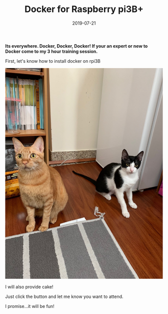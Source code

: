 ﻿---
layout: post

#event information
title:  "Docker for Raspberry pi3B+"
cover: "http://blog.jetbrains.com/phpstorm/files/2015/10/large_v-trans.png"
date:   2019-07-21
start_time: "09:00"
end_time: "12:00"

#event organiser details
organiser: "Laura Frank"
organiser_email: "weicc80720@gmail.com"
organiser_name : "Schofie Chen"
organiser_photo: "https://pbs.twimg.com/profile_images/660943257795457030/igA_joVD.jpg"


---

**Its everywhere. Docker, Docker, Docker! If your an expert or new to Docker come to my 3 hour training session.**

First, let's know how to install docker on rpi3B

![GITHUB]( https://raw.githubusercontent.com/SchofieChen/SchofieChen.github.io/master/_picture/Cat03.jpg "She is my daughter")


I will also provide cake!


Just click the button and let me know you want to attend.

I promise...it will be fun!
